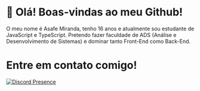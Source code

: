 # 👀 Olá! Boas-vindas ao meu Github!
O meu nome é Asafe Miranda, tenho 16 anos e atualmente sou estudante de JavaScript e TypeScript. Pretendo fazer faculdade de ADS (Análise e Desenvolvimento de Sistemas) e dominar tanto Front-End como Back-End.
# Entre em contato comigo!
[![Discord Presence](https://lanyard.cnrad.dev/api/994391058911871016)](https://discord.com/users/752995589918162995)
